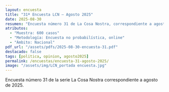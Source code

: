 ```yaml
---
layout: encuesta
title: "31ª Encuesta LCN — Agosto 2025"
date: 2025-08-30
resumen: "Encuesta número 31 de La Cosa Nostra, correspondiente a agosto de 2025."
atributos:
  - "Muestra: 600 casos"
  - "Metodología: Encuesta no probabilística, online"
  - "Ámbito: Nacional"
pdf_url: "/assets/pdfs/2025-08-30-encuesta-31.pdf"
destacado: false
tags: [politica, opinion, agosto2025]
permalink: /encuestas/encuesta-31-agosto-2025/
image: "/assets/img/LCN_portada encuesta.jpg"
---
```


Encuesta número 31 de la serie La Cosa Nostra correspondiente a agosto de 2025.
